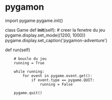 # pygamon

import pygame
pygame.init()

class Game
    def __init__(self):
        # creer la fenetre du jeu
        pygame.display.set_mode((1200, 1000))
        pygame.display.set_caption('pygamon-adventure')

def run(self)

        # boucle du jeu
        running = True

        while running:
            for event in pygame.event.get():
                if event.type == pygame.QUIT:
                    running = False

        pygame.quit()


































